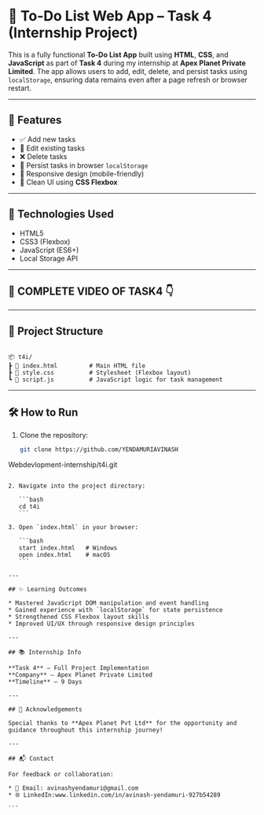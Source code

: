 # 📝 To-Do List Web App – Task 4 (Internship Project)

This is a fully functional **To-Do List App** built using **HTML**, **CSS**, and **JavaScript** as part of **Task 4** during my internship at **Apex Planet Private Limited**. 
The app allows users to add, edit, delete, and persist tasks using `localStorage`, ensuring data remains even after a page refresh or browser restart.

---

## 🚀 Features

- ✅ Add new tasks
- 📝 Edit existing tasks
- ❌ Delete tasks
- 💾 Persist tasks in browser `localStorage`
- 📱 Responsive design (mobile-friendly)
- 🎨 Clean UI using **CSS Flexbox**

---

## 🔧 Technologies Used

- HTML5
- CSS3 (Flexbox)
- JavaScript (ES6+)
- Local Storage API

---

## 📸 COMPLETE VIDEO OF TASK4 👇


---

## 📁 Project Structure

```

📦 t4i/
┣ 📜 index.html         # Main HTML file
┣ 📜 style.css          # Stylesheet (Flexbox layout)
┗ 📜 script.js          # JavaScript logic for task management

````

---

## 🛠️ How to Run

1. Clone the repository:
   ```bash
   git clone https://github.com/YENDAMURIAVINASH
Webdevlopment-internship/t4i.git
````

2. Navigate into the project directory:

   ```bash
   cd t4i
   ```

3. Open `index.html` in your browser:

   ```bash
   start index.html   # Windows
   open index.html    # macOS
   ```

---

## ✨ Learning Outcomes

* Mastered JavaScript DOM manipulation and event handling
* Gained experience with `localStorage` for state persistence
* Strengthened CSS Flexbox layout skills
* Improved UI/UX through responsive design principles

---

## 📚 Internship Info

**Task 4** – Full Project Implementation
**Company** – Apex Planet Private Limited
**Timeline** – 9 Days

---

## 🙌 Acknowledgements

Special thanks to **Apex Planet Pvt Ltd** for the opportunity and guidance throughout this internship journey!

---

## 📬 Contact

For feedback or collaboration:

* 📧 Email: avinashyendamuri@gmail.com
* 🌐 LinkedIn:www.linkedin.com/in/avinash-yendamuri-927b54289

```
